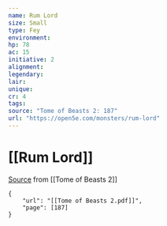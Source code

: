 ```yaml
---
name: Rum Lord
size: Small
type: Fey
environment: 
hp: 78
ac: 15
initiative: 2
alignment: 
legendary: 
lair: 
unique: 
cr: 4
tags: 
source: "Tome of Beasts 2: 187"
url: "https://open5e.com/monsters/rum-lord"
---
```

# [[Rum Lord]]

[Source](zotero://open-pdf/library/items/9UQIAB6R?page=187) from [[Tome of Beasts 2]]

```pdf
{
	"url": "[[Tome of Beasts 2.pdf]]",
	"page": [187]
}
```

